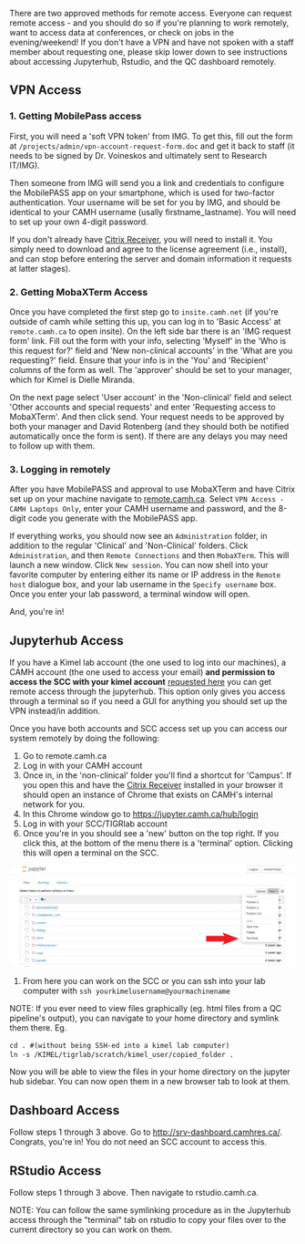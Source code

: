 There are two approved methods for remote access. Everyone can request remote access - and you should do so if you're planning to work remotely, want to access data at conferences, or check on jobs in the evening/weekend! If you don't have a VPN and have not spoken with a staff member about requesting one, please skip lower down to see instructions about accessing Jupyterhub, Rstudio, and the QC dashboard remotely. 

## VPN Access
### 1. Getting MobilePass access
First, you will need a 'soft VPN token' from IMG. To get this, fill out the form at `/projects/admin/vpn-account-request-form.doc` and get it back to staff (it needs to be signed by Dr. Voineskos and ultimately sent to Research IT/IMG). 

Then someone from IMG will send you a link and credentials to configure the MobilePASS app on your smartphone, which is used for two-factor authentication. Your username will be set for you by IMG, and should be identical to your CAMH username (usally firstname_lastname). You will need to set up your own 4-digit password. 

If you don't already have [Citrix Receiver](https://www.citrix.com/products/receiver/), you will need to install it. You simply need to download and agree to the license agreement (i.e., install), and can stop before entering the server and domain information it requests at latter stages).

### 2. Getting MobaXTerm Access
Once you have completed the first step go to `insite.camh.net` (if you're outside of camh while setting this up, you can log in to 'Basic Access' at `remote.camh.ca` to open insite). On the left side bar there is an 'IMG request form' link. Fill out the form with your info, selecting 'Myself' in the 'Who is this request for?' field and 'New non-clinical accounts' in the 'What are you requesting?' field. Ensure that your info is in the 'You' and 'Recipient' columns of the form as well. The 'approver' should be set to your manager, which for Kimel is Dielle Miranda. 

On the next page select 'User account' in the 'Non-clinical' field and select 'Other accounts and special requests' and enter 'Requesting access to MobaXTerm'. And then click send. Your request needs to be approved by both your manager and David Rotenberg (and they should both be notified automatically once the form is sent). If there are any delays you may need to follow up with them.

### 3. Logging in remotely
After you have MobilePASS and approval to use MobaXTerm and have Citrix set up on your machine navigate to [remote.camh.ca](remote.camh.ca). Select `VPN Access - CAMH Laptops Only`, enter your CAMH username and password, and the 8-digit code you generate with the MobilePASS app. 

If everything works, you should now see an `Administration` folder, in addition to the regular 'Clinical' and 'Non-Clinical' folders. Click `Administration`, and then `Remote Connections` and then `MobaXTerm`. This will launch a new window. Click `New session`. You can now shell into your favorite computer by entering either its name or IP address in the `Remote host` dialogue box, and your lab username in the `Specify username` box. Once you enter your lab password, a terminal window will open. 

And, you're in!

## Jupyterhub Access
If you have a Kimel lab account (the one used to log into our machines), a CAMH account (the one used to access your email) **and permission to access the SCC with your kimel account** [requested here](http://info2.camh.net/scc/index.php/Account) you can get remote access through the jupyterhub. This option only gives you access through a terminal so if you need a GUI for anything you should set up the VPN instead/in addition.

Once you have both accounts and SCC access set up you can access our system remotely by doing the following:

1. Go to remote.camh.ca
2. Log in with your CAMH account
3. Once in, in the 'non-clinical' folder you'll find a shortcut for 'Campus'. If you open this and have the [Citrix Receiver](https://www.citrix.com/products/receiver/) installed in your browser it should open an instance of Chrome that exists on CAMH's internal network for you.
4. In this Chrome window go to https://jupyter.camh.ca/hub/login
5. Log in with your SCC/TIGRlab account
6. Once you're in you should see a 'new' button on the top right. If you click this, at the bottom of the menu there is a 'terminal' option. Clicking this will open a terminal on the SCC.

![](../../_images/jupyter_terminal.png)

1. From here you can work on the SCC or you can ssh into your lab computer with `ssh yourkimelusername@yourmachinename`

NOTE: If you ever need to view files graphically (eg. html files from a QC pipeline's output), you can navigate to your home directory and symlink them there. 
Eg. 
```
cd . #(without being SSH-ed into a kimel lab computer) 
ln -s /KIMEL/tigrlab/scratch/kimel_user/copied_folder . 
```
Now you will be able to view the files in your home directory on the jupyter hub sidebar. You can now open them in a new browser tab to look at them. 

## Dashboard Access 

Follow steps 1 through 3 above. Go to http://srv-dashboard.camhres.ca/. Congrats, you're in! You do not need an SCC account to access this.

## RStudio Access

Follow steps 1 through 3 above. Then navigate to rstudio.camh.ca. 

NOTE: You can follow the same symlinking procedure as in the Jupyterhub access through the "terminal" tab on rstudio to copy your files over to the current directory so you can work on them. 